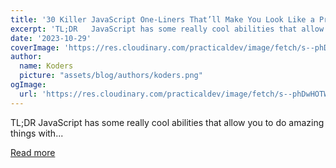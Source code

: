 ```yaml
---
title: '30 Killer JavaScript One-Liners That’ll Make You Look Like a Pro 😎'
excerpt: 'TL;DR   JavaScript has some really cool abilities that allow you to do amazing things with...'
date: '2023-10-29'
coverImage: 'https://res.cloudinary.com/practicaldev/image/fetch/s--phDwHOTW--/c_imagga_scale,f_auto,fl_progressive,h_420,q_auto,w_1000/https://dev-to-uploads.s3.amazonaws.com/uploads/articles/74wwnl80am13bejjyndf.png'
author:
  name: Koders
  picture: "assets/blog/authors/koders.png"
ogImage:
  url: 'https://res.cloudinary.com/practicaldev/image/fetch/s--phDwHOTW--/c_imagga_scale,f_auto,fl_progressive,h_420,q_auto,w_1000/https://dev-to-uploads.s3.amazonaws.com/uploads/articles/74wwnl80am13bejjyndf.png'
---
```


TL;DR   JavaScript has some really cool abilities that allow you to do amazing things with...

[Read more](https://dev.to/todayscode14/30-killer-javascript-one-liners-thatll-make-you-look-like-a-pro-58el)
